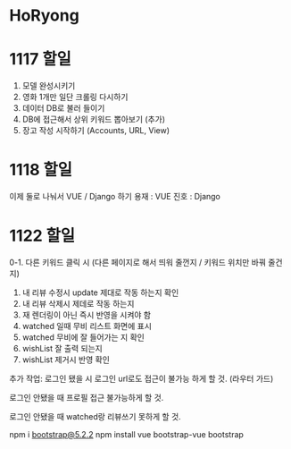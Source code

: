 # HoRyong

# 1117 할일

1. 모델 완성시키기
2. 영화 1개만 일단 크롤링 다시하기
3. 데이터 DB로 불러 들이기
4. DB에 접근해서 상위 키워드 뽑아보기
(추가)
5. 장고 작성 시작하기 (Accounts, URL, View)

# 1118 할일

이제 둘로 나눠서 VUE / Django 하기
용재 : VUE
진호 : Django

# 1122 할일 
0-1. 다른 키워드 클릭 시 (다른 페이지로 해서 띄워 줄껀지 / 키워드 위치만 바꿔 줄건지)

1. 내 리뷰 수정시 update 제대로 작동 하는지 확인
2. 내 리뷰 삭제시 제데로 작동 하는지
3. 재 렌더링이 아닌 즉시 반영을 시켜야 함
4. watched 일때 무비 리스트 화면에 표시
5. watched 무비에 잘 들어가는 지 확인
6. wishList 잘 출력 되는지
7. wishList 제거시 반영 확인

추가 작업:
로그인 됐을 시 로그인 url로도 접근이 불가능 하게 할 것. (라우터 가드)

로그인 안됐을 때 프로필 접근 불가능하게 할 것.

로그인 안됐을 때 watched랑 리뷰쓰기 못하게 할 것.

npm i bootstrap@5.2.2
npm install vue bootstrap-vue bootstrap
